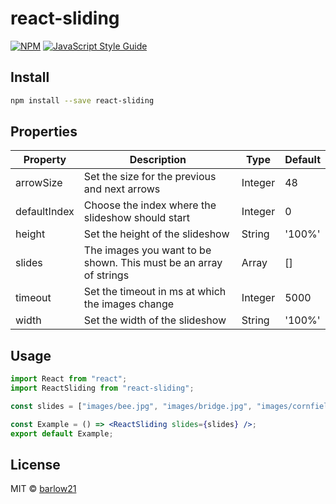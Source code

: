 # react-sliding

>

[![NPM](https://img.shields.io/npm/v/react-sliding.svg)](https://www.npmjs.com/package/react-sliding) [![JavaScript Style Guide](https://img.shields.io/badge/code_style-standard-brightgreen.svg)](https://standardjs.com)

## Install

```bash
npm install --save react-sliding
```

## Properties

| Property     | Description                                                       | Type    | Default |
| ------------ | ----------------------------------------------------------------- | ------- | ------- |
| arrowSize    | Set the size for the previous and next arrows                     | Integer | 48      |
| defaultIndex | Choose the index where the slideshow should start                 | Integer | 0       |
| height       | Set the height of the slideshow                                   | String  | '100%'  |
| slides       | The images you want to be shown. This must be an array of strings | Array   | []      |
| timeout      | Set the timeout in ms at which the images change                  | Integer | 5000    |
| width        | Set the width of the slideshow                                    | String  | '100%'  |

## Usage

```jsx
import React from "react";
import ReactSliding from "react-sliding";

const slides = ["images/bee.jpg", "images/bridge.jpg", "images/cornfield.jpg", "images/deer.jpg"];

const Example = () => <ReactSliding slides={slides} />;
export default Example;
```

## License

MIT © [barlow21](https://github.com/barlow21)
